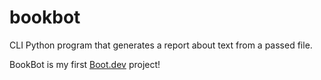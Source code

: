 # bookbot
CLI Python program that generates a report about text from a passed file.

BookBot is my first [Boot.dev](https://www.boot.dev) project!
